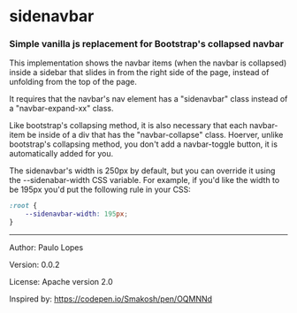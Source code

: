 # sidenavbar

### Simple vanilla js replacement for Bootstrap's collapsed navbar

This implementation shows the navbar items (when the navbar is collapsed) inside a sidebar that slides in from the right side of the page, instead of unfolding from the top of the page.

It requires that the navbar's nav element has a "sidenavbar" class instead of a "navbar-expand-xx" class.

Like bootstrap's collapsing method, it is also necessary that each navbar-item be inside of a div that has the "navbar-collapse" class. Hoerver, unlike bootstrap's collapsing method, you don't add a navbar-toggle button, it is automatically added for you.

The sidenavbar's width is 250px by default, but you can override it using the --sidenabar-width CSS variable. For example, if you'd like the width to be 195px you'd put the following rule in your CSS:

```css
:root {
    --sidenavbar-width: 195px;
}
```

---

Author: Paulo Lopes

Version: 0.0.2

License: Apache version 2.0

Inspired by: https://codepen.io/Smakosh/pen/OQMNNd
